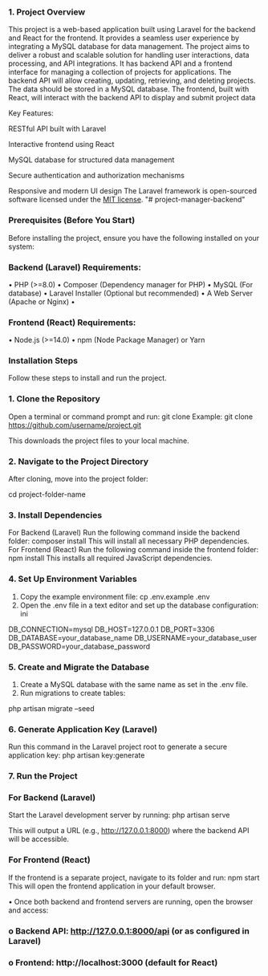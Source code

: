 
### 1. Project Overview

This project is a web-based application built using Laravel for the backend and React for the frontend. It provides a seamless user experience by integrating a MySQL database for data management. The project aims to deliver a robust and scalable solution for handling user interactions, data processing, and API integrations. It has backend API and a frontend interface for managing a collection
of projects for applications. The backend API will allow creating, updating, retrieving, and
deleting projects. The data should be stored in a MySQL database. The frontend, built with
React, will interact with the backend API to display and submit project data

Key Features:

RESTful API built with Laravel

Interactive frontend using React

MySQL database for structured data management

Secure authentication and authorization mechanisms

Responsive and modern UI design
The Laravel framework is open-sourced software licensed under the [MIT license](https://opensource.org/licenses/MIT).
"# project-manager-backend" 

### Prerequisites (Before You Start)
Before installing the project, ensure you have the following installed on your system:

### Backend (Laravel) Requirements:
•	PHP (>=8.0)
•	Composer (Dependency manager for PHP)
•	MySQL (For database)
•	Laravel Installer (Optional but recommended)
•	A Web Server (Apache or Nginx)
•	
### Frontend (React) Requirements:
•	Node.js (>=14.0)
•	npm (Node Package Manager) or Yarn


### Installation Steps
Follow these steps to install and run the project.
### 1.	Clone the Repository
Open a terminal or command prompt and run:
 git clone <repository-url>
Example:
git clone https://github.com/username/project.git

This downloads the project files to your local machine.
### 2.	Navigate to the Project Directory 
After cloning, move into the project folder:

cd project-folder-name

### 3.	Install Dependencies 
For Backend (Laravel)
Run the following command inside the backend folder:
composer install
This will install all necessary PHP dependencies.
For Frontend (React)
Run the following command inside the frontend folder:
npm install
This installs all required JavaScript dependencies.
### 4.	Set Up Environment Variables 
1.	Copy the example environment file:
cp .env.example .env
2.	Open the .env file in a text editor and set up the database configuration:
ini

DB_CONNECTION=mysql
DB_HOST=127.0.0.1
DB_PORT=3306
DB_DATABASE=your_database_name
DB_USERNAME=your_database_user
DB_PASSWORD=your_database_password

### 5.	Create and Migrate the Database 
1.	Create a MySQL database with the same name as set in the .env file.
2.	Run migrations to create tables:

php artisan migrate –seed


### 6.	 Generate Application Key (Laravel)
Run this command in the Laravel project root to generate a secure application key:
php artisan key:generate

### 7.	Run the Project 
### For Backend (Laravel)

Start the Laravel development server by running:
php artisan serve

This will output a URL (e.g., http://127.0.0.1:8000) where the backend API will be accessible.
### For Frontend (React)
If the frontend is a separate project, navigate to its folder and run:
npm start
This will open the frontend application in your default browser.

•	Once both backend and frontend servers are running, open the browser and access:
### o	Backend API: http://127.0.0.1:8000/api (or as configured in Laravel)
### o	Frontend: http://localhost:3000 (default for React)

